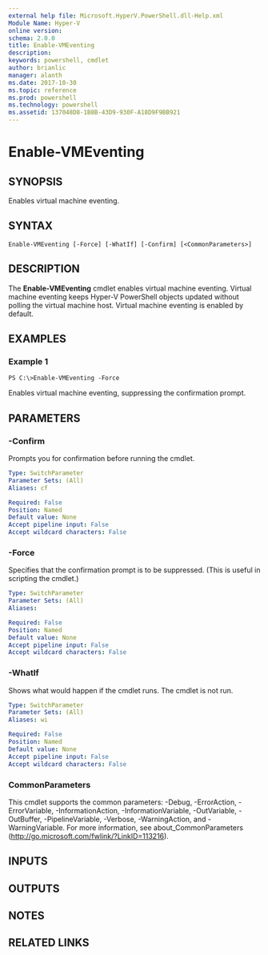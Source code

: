 ```yaml
---
external help file: Microsoft.HyperV.PowerShell.dll-Help.xml
Module Name: Hyper-V
online version: 
schema: 2.0.0
title: Enable-VMEventing
description: 
keywords: powershell, cmdlet
author: brianlic
manager: alanth
ms.date: 2017-10-30
ms.topic: reference
ms.prod: powershell
ms.technology: powershell
ms.assetid: 137048D8-1B8B-43D9-930F-A18D9F9BB921
---
```


# Enable-VMEventing

## SYNOPSIS
Enables virtual machine eventing.

## SYNTAX

```
Enable-VMEventing [-Force] [-WhatIf] [-Confirm] [<CommonParameters>]
```

## DESCRIPTION
The **Enable-VMEventing** cmdlet enables virtual machine eventing.
Virtual machine eventing keeps Hyper-V PowerShell objects updated without polling the virtual machine host.
Virtual machine eventing is enabled by default.

## EXAMPLES

### Example 1
```
PS C:\>Enable-VMEventing -Force
```

Enables virtual machine eventing, suppressing the confirmation prompt.

## PARAMETERS

### -Confirm
Prompts you for confirmation before running the cmdlet.

```yaml
Type: SwitchParameter
Parameter Sets: (All)
Aliases: cf

Required: False
Position: Named
Default value: None
Accept pipeline input: False
Accept wildcard characters: False
```

### -Force
Specifies that the confirmation prompt is to be suppressed.
(This is useful in scripting the cmdlet.)

```yaml
Type: SwitchParameter
Parameter Sets: (All)
Aliases: 

Required: False
Position: Named
Default value: None
Accept pipeline input: False
Accept wildcard characters: False
```

### -WhatIf
Shows what would happen if the cmdlet runs. The cmdlet is not run.

```yaml
Type: SwitchParameter
Parameter Sets: (All)
Aliases: wi

Required: False
Position: Named
Default value: None
Accept pipeline input: False
Accept wildcard characters: False
```

### CommonParameters
This cmdlet supports the common parameters: -Debug, -ErrorAction, -ErrorVariable, -InformationAction, -InformationVariable, -OutVariable, -OutBuffer, -PipelineVariable, -Verbose, -WarningAction, and -WarningVariable. For more information, see about_CommonParameters (http://go.microsoft.com/fwlink/?LinkID=113216).

## INPUTS

## OUTPUTS

## NOTES

## RELATED LINKS

